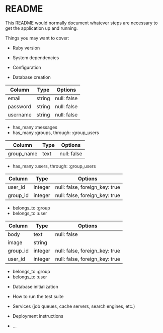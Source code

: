 # README

This README would normally document whatever steps are necessary to get the
application up and running.

Things you may want to cover:

* Ruby version

* System dependencies

* Configuration

* Database creation
<!-- users tabel -->
|Column|Type|Options|
|------|----|-------|
|email|string|null: false|
|password|string|null: false|
|username|string|null: false|
<!-- assosiation -->
- has_many :messages
- has_many :groups, through: :group_users

<!-- groups table -->
|Column|Type|Options|
|------|----|-------|
|group_name|text|null: false|
<!-- assosiation -->
- has_many :users, through: :group_users

<!--  groups_users table -->
|Column|Type|Options|
|------|----|-------|
|user_id|integer|null: false, foreign_key: true|
|group_id|integer|null: false, foreign_key: true|
<!-- assosiation -->
- belongs_to :group
- belongs_to :user

<!-- message table -->
|Column|Type|Options|
|------|----|-------|
|body|text|null: false|
|image|string|
|group_id|integer|null: false, foreign_key: true|
|user_id|integer|null: false, foreign_key: true|
<!-- assosiation -->
- belongs_to :group
- belongs_to :user

* Database initialization

* How to run the test suite

* Services (job queues, cache servers, search engines, etc.)

* Deployment instructions

* ...
